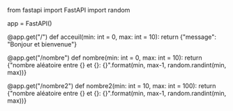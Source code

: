 from fastapi import FastAPI
import random

app = FastAPI()

@app.get("/")
def acceuil(min: int = 0, max: int = 10):
    return {"message": "Bonjour et bienvenue"}

@app.get("/nombre")
def nombre(min: int = 0, max: int = 10):
    return {"nombre aléatoire entre {} et {}: {}".format(min, max-1, random.randint(min, max))}

@app.get("/nombre2")
def nombre2(min: int = 10, max: int = 100):
    return {"nombre aléatoire entre {} et {}: {}".format(min, max-1, random.randint(min, max))}
